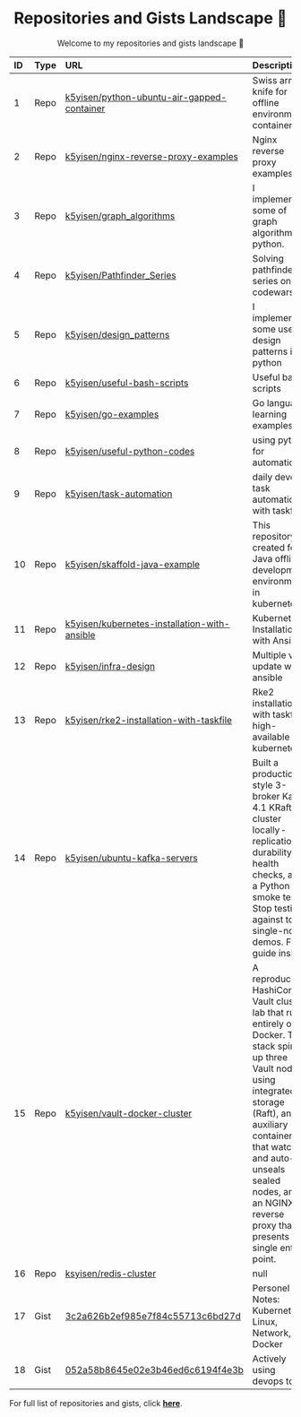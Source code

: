 <h1 align="center">Repositories and Gists Landscape 💎</h1>
<p align="center">Welcome to my repositories and gists landscape 👋</p>

| ID  | Type | URL          | Description                                              |
| :-- | :--- | :--------------- | :---------------------------------------------  |
| 1 | Repo | <a href="https://github.com/k5yisen/python-ubuntu-air-gapped-container">k5yisen/python-ubuntu-air-gapped-container</a> |  Swiss army knife for offline environment container  |
| 2 | Repo | <a href="https://github.com/k5yisen/nginx-reverse-proxy-examples">k5yisen/nginx-reverse-proxy-examples</a> | Nginx reverse proxy examples  |
| 3 | Repo | <a href="https://github.com/k5yisen/graph_algorithms">k5yisen/graph_algorithms</a> | I implemented some of graph algorithms in python.  |
| 4 | Repo | <a href="https://github.com/k5yisen/Pathfinder_Series">k5yisen/Pathfinder_Series</a> | Solving pathfinder series on codewars  |
| 5 | Repo | <a href="https://github.com/k5yisen/design_patterns">k5yisen/design_patterns</a> | I implemented some useful design patterns in python   |
| 6 | Repo | <a href="https://github.com/k5yisen/useful-bash-scripts">k5yisen/useful-bash-scripts</a> | Useful bash scripts   |
| 7 | Repo | <a href="https://github.com/k5yisen/go-examples">k5yisen/go-examples</a> | Go language learning examples  |
| 8 | Repo | <a href="https://github.com/k5yisen/useful-python-codes">k5yisen/useful-python-codes</a> | using python for automation  |
| 9 | Repo | <a href="https://github.com/k5yisen/task-automation">k5yisen/task-automation</a> | daily devops task automation with taskfile  |
| 10 | Repo | <a href="https://github.com/k5yisen/skaffold-java-example">k5yisen/skaffold-java-example</a> | This repository is created for a Java offline development environment in kubernetes.  |
| 11 | Repo | <a href="https://github.com/k5yisen/kubernetes-installation-with-ansible">k5yisen/kubernetes-installation-with-ansible</a> | Kubernetes Installation with Ansible  |
| 12 | Repo | <a href="https://github.com/k5yisen/infra-design">k5yisen/infra-design</a> | Multiple vms update with ansible  |
| 13 | Repo | <a href="https://github.com/k5yisen/rke2-installation-with-taskfile">k5yisen/rke2-installation-with-taskfile</a> | Rke2 installation with taskfile high-available kubernetes  |
| 14 | Repo | <a href="https://github.com/k5yisen/ubuntu-kafka-servers">k5yisen/ubuntu-kafka-servers</a> | Built a production-style 3-broker Kafka 4.1 KRaft cluster locally - replication, durability, health checks, and a Python smoke test. Stop testing against toy single-node demos. Full guide inside.  |
| 15 | Repo | <a href="https://github.com/k5yisen/vault-docker-cluster">k5yisen/vault-docker-cluster</a> | A reproducible HashiCorp Vault cluster lab that runs entirely on Docker. The stack spins up three Vault nodes using integrated storage (Raft), an auxiliary container that watches and auto-unseals sealed nodes, and an NGINX reverse proxy that presents a single entry point.  |
| 16 | Repo | <a href="https://github.com/ksyisen/redis-cluster">ksyisen/redis-cluster</a> | null  |
| 17 | Gist | <a href="https://gist.github.com/isennkubilay/3c2a626b2ef985e7f84c55713c6bd27d">3c2a626b2ef985e7f84c55713c6bd27d</a> | Personel Notes: Kubernetes, Linux, Network, Docker  |
| 18 | Gist | <a href="https://gist.github.com/isennkubilay/052a58b8645e02e3b46ed6c6194f4e3b">052a58b8645e02e3b46ed6c6194f4e3b</a> | Actively using devops tools  |

For full list of repositories and gists, click [**here**](https://github.com/k5yisen?tab=repositories&q=&type=&language=&sort=stargazers).
